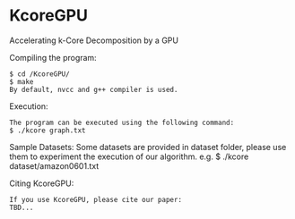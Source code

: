 # KcoreGPU
Accelerating k-Core Decomposition by a GPU

Compiling the program:
    
    $ cd /KcoreGPU/
    $ make 
    By default, nvcc and g++ compiler is used.
    
    
Execution:
    
    The program can be executed using the following command:
    $ ./kcore graph.txt

Sample Datasets:
    Some datasets are provided in dataset folder, please use them to experiment the execution of our algorithm. e.g. 
    $ ./kcore dataset/amazon0601.txt
    
Citing KcoreGPU:

    If you use KcoreGPU, please cite our paper:
    TBD... 
